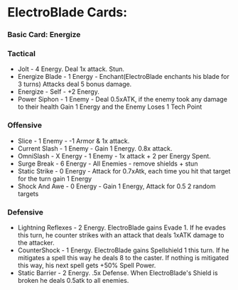 # ElectroBlade Cards:

### Basic Card: Energize

### Tactical

- Jolt - 4 Energy. Deal 1x attack. Stun.
- Energize Blade - 1 Energy - Enchant(ElectroBlade enchants his blade for 3 turns) Attacks deal 5 bonus damage. 
- Energize - Self - +2 Energy.
- Power Siphon - 1 Enemy - Deal 0.5xATK, if the enemy took any damage to their health Gain 1 Energy and the Enemy Loses 1 Tech Point 

### Offensive

- Slice - 1 Enemy - -1 Armor & 1x attack.
- Current Slash - 1 Enemy - Gain 1 Energy. 0.8x attack. 
- OmniSlash - X Energy - 1 Enemy - 1x attack + 2 per Energy Spent. 
- Surge Break - 6 Energy - All Enemies - remove shields + stun
- Static Strike - 0 Energy - Attack for 0.7xAtk, each time you hit that target for the turn gain 1 Energy
- Shock And Awe - 0 Energy - Gain 1 Energy, Attack for 0.5 2 random targets

### Defensive

- Lightning Reflexes - 2 Energy. ElectroBlade gains Evade 1. If he evades this turn, he counter strikes with an attack that deals 1xATK damage to the attacker.
- CounterShock - 1 Energy. ElectroBlade gains Spellshield 1 this turn. If he mitigates a spell this way he deals 8 to the caster. If nothing is mitigated this way, his next spell gets +50% Spell Power.
- Static Barrier - 2 Energy. .5x Defense. When ElectroBlade's Shield is broken he deals 0.5atk to all enemies.